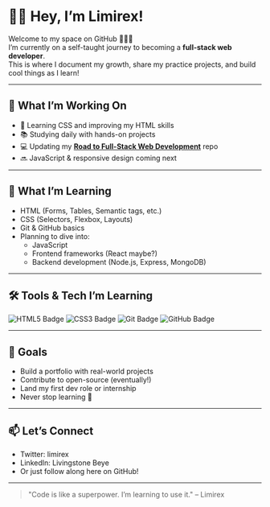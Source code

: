 # 👋🏽 Hey, I’m Limirex!

Welcome to my space on GitHub 👨🏽‍💻  
I’m currently on a self-taught journey to becoming a **full-stack web developer**.  
This is where I document my growth, share my practice projects, and build cool things as I learn!

---

## 🔭 What I’m Working On

- 🚧 Learning CSS and improving my HTML skills
- 📚 Studying daily with hands-on projects
- 💻 Updating my [**Road to Full-Stack Web Development**](https://github.com/limirex/Road-to-Full-Stack-Web-Development) repo
- 🔜 JavaScript & responsive design coming next

---

## 🌱 What I’m Learning

- HTML (Forms, Tables, Semantic tags, etc.)
- CSS (Selectors, Flexbox, Layouts)
- Git & GitHub basics
- Planning to dive into:
  - JavaScript
  - Frontend frameworks (React maybe?)
  - Backend development (Node.js, Express, MongoDB)

---

## 🛠 Tools & Tech I’m Learning

<p align="left">
  <img src="https://img.shields.io/badge/HTML5-E34F26?style=for-the-badge&logo=html5&logoColor=white" alt="HTML5 Badge" />
  <img src="https://img.shields.io/badge/CSS3-1572B6?style=for-the-badge&logo=css3&logoColor=white" alt="CSS3 Badge" />
  <img src="https://img.shields.io/badge/Git-F05032?style=for-the-badge&logo=git&logoColor=white" alt="Git Badge" />
  <img src="https://img.shields.io/badge/GitHub-181717?style=for-the-badge&logo=github&logoColor=white" alt="GitHub Badge" />
</p>

---

## 📌 Goals

- Build a portfolio with real-world projects
- Contribute to open-source (eventually!)
- Land my first dev role or internship
- Never stop learning 🚀

---

## 📫 Let’s Connect

- Twitter: limirex
- LinkedIn: Livingstone Beye
- Or just follow along here on GitHub!

---

> "Code is like a superpower. I’m learning to use it." – Limirex

